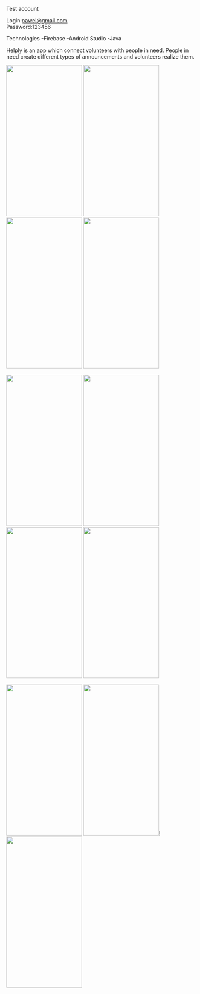 Test account

Login:pawel@gmail.com  
Password:123456

Technologies
-Firebase
-Android Studio
-Java

Helply is an app which connect volunteers with people in need. 
People in need create different types of announcements and volunteers
realize them.

<p float="left">
  <img src="https://user-images.githubusercontent.com/73315376/113035101-27453880-9193-11eb-8a3a-936d85db5673.jpg" width="200" height="400">
  <img src="https://user-images.githubusercontent.com/73315376/113035100-26aca200-9193-11eb-8081-a32d773376aa.jpg" width="200" height="400">
  <img src="https://user-images.githubusercontent.com/73315376/113035096-26aca200-9193-11eb-9680-1ae2b4d83c28.jpg" width="200" height="400">
  <img src="https://user-images.githubusercontent.com/73315376/113037255-7d1ae000-9195-11eb-8add-750b4d8bee54.jpg" width="200" height="400">
</p>
<p float="left">
  <img src="https://user-images.githubusercontent.com/73315376/113035102-27453880-9193-11eb-8b12-bc898cfac1af.jpg" width="200" height="400">
  <img src="https://user-images.githubusercontent.com/73315376/113035090-257b7500-9193-11eb-8cb5-486ee81701ec.jpg" width="200" height="400">
  <img src="https://user-images.githubusercontent.com/73315376/113035094-26140b80-9193-11eb-87b5-7fa80fa2c9dc.jpg" width="200" height="400">
  <img src="https://user-images.githubusercontent.com/73315376/113035092-257b7500-9193-11eb-884f-8472311a1b4f.jpg" width="200" height="400">
  
 
</p>
<p float="left">
  <img src="https://user-images.githubusercontent.com/73315376/113035087-24e2de80-9193-11eb-8843-d8df2405af5d.jpg" width="200" height="400"> 
  <img src="https://user-images.githubusercontent.com/73315376/113035108-28766580-9193-11eb-9717-36c5c29800db.jpg" width="200" height="400">!
  <img src="https://user-images.githubusercontent.com/73315376/113035106-27ddcf00-9193-11eb-9c6f-39870704e1ea.jpg" width="200" height="400">
  
</p>
